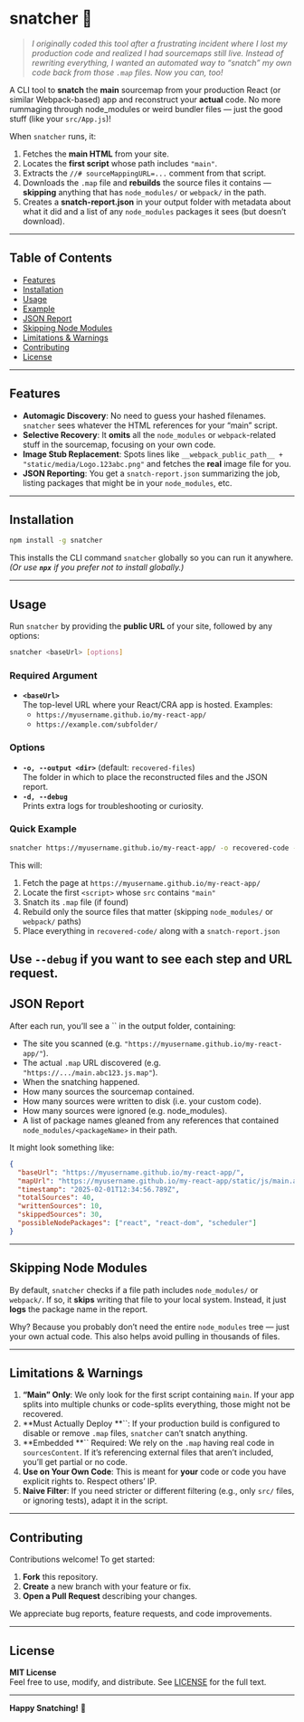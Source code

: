 # snatcher 🚀

> *I originally coded this tool after a frustrating incident where I lost my production code and realized I had sourcemaps still live. Instead of rewriting everything, I wanted an automated way to “snatch” my own code back from those `.map` files. Now you can, too!*

A CLI tool to **snatch** the **main** sourcemap from your production React (or similar Webpack-based) app and reconstruct your **actual** code. No more rummaging through node\_modules or weird bundler files — just the good stuff (like your `src/App.js`)!

When `snatcher` runs, it:

1. Fetches the **main HTML** from your site.
2. Locates the **first script** whose path includes `"main"`.
3. Extracts the `//# sourceMappingURL=...` comment from that script.
4. Downloads the `.map` file and **rebuilds** the source files it contains — **skipping** anything that has `node_modules/` or `webpack/` in the path.
5. Creates a **snatch-report.json** in your output folder with metadata about what it did and a list of any `node_modules` packages it sees (but doesn’t download).

---

## Table of Contents

- [Features](#features)
- [Installation](#installation)
- [Usage](#usage)
- [Example](#example)
- [JSON Report](#json-report)
- [Skipping Node Modules](#skipping-node-modules)
- [Limitations & Warnings](#limitations--warnings)
- [Contributing](#contributing)
- [License](#license)

---

## Features

- **Automagic Discovery**: No need to guess your hashed filenames. `snatcher` sees whatever the HTML references for your “main” script.
- **Selective Recovery**: It **omits** all the `node_modules` or `webpack`-related stuff in the sourcemap, focusing on your own code.
- **Image Stub Replacement**: Spots lines like `__webpack_public_path__ + "static/media/Logo.123abc.png"` and fetches the **real** image file for you.
- **JSON Reporting**: You get a `snatch-report.json` summarizing the job, listing packages that might be in your `node_modules`, etc.

---

## Installation

```bash
npm install -g snatcher
```

This installs the CLI command `snatcher` globally so you can run it anywhere.\
*(Or use **`npx`** if you prefer not to install globally.)*

---

## Usage

Run `snatcher` by providing the **public URL** of your site, followed by any options:

```bash
snatcher <baseUrl> [options]
```

### Required Argument
- **`<baseUrl>`**  
  The top-level URL where your React/CRA app is hosted. Examples:
    - `https://myusername.github.io/my-react-app/`
    - `https://example.com/subfolder/`

### Options
- **`-o, --output <dir>`** (default: `recovered-files`)  
  The folder in which to place the reconstructed files and the JSON report.
- **`-d, --debug`**  
  Prints extra logs for troubleshooting or curiosity.

### Quick Example
```bash
snatcher https://myusername.github.io/my-react-app/ -o recovered-code -d
```
This will:
1. Fetch the page at `https://myusername.github.io/my-react-app/`
2. Locate the first `<script>` whose `src` contains `"main"`
3. Snatch its `.map` file (if found)
4. Rebuild only the source files that matter (skipping `node_modules/` or `webpack/` paths)
5. Place everything in `recovered-code/` along with a `snatch-report.json`

Use `--debug` if you want to see each step and URL request.
---

## JSON Report

After each run, you’ll see a `` in the output folder, containing:

- The site you scanned (e.g. `"https://myusername.github.io/my-react-app/"`).
- The actual `.map` URL discovered (e.g. `"https://.../main.abc123.js.map"`).
- When the snatching happened.
- How many sources the sourcemap contained.
- How many sources were written to disk (i.e. your custom code).
- How many sources were ignored (e.g. node\_modules).
- A list of package names gleaned from any references that contained `node_modules/<packageName>` in their path.

It might look something like:

```json
{
  "baseUrl": "https://myusername.github.io/my-react-app/",
  "mapUrl": "https://myusername.github.io/my-react-app/static/js/main.abc123.js.map",
  "timestamp": "2025-02-01T12:34:56.789Z",
  "totalSources": 40,
  "writtenSources": 10,
  "skippedSources": 30,
  "possibleNodePackages": ["react", "react-dom", "scheduler"]
}
```

---

## Skipping Node Modules

By default, `snatcher` checks if a file path includes `node_modules/` or `webpack/`. If so, it **skips** writing that file to your local system. Instead, it just **logs** the package name in the report.

Why? Because you probably don’t need the entire `node_modules` tree — just your own actual code. This also helps avoid pulling in thousands of files.

---

## Limitations & Warnings

1. **“Main” Only**: We only look for the first script containing `main`. If your app splits into multiple chunks or code-splits everything, those might not be recovered.
2. **Must Actually Deploy **``: If your production build is configured to disable or remove `.map` files, `snatcher` can’t snatch anything.
3. **Embedded **`` Required: We rely on the `.map` having real code in `sourcesContent`. If it’s referencing external files that aren’t included, you’ll get partial or no code.
4. **Use on Your Own Code**: This is meant for **your** code or code you have explicit rights to. Respect others’ IP.
5. **Naive Filter**: If you need stricter or different filtering (e.g., only `src/` files, or ignoring tests), adapt it in the script.

---

## Contributing

Contributions welcome! To get started:

1. **Fork** this repository.
2. **Create** a new branch with your feature or fix.
3. **Open a Pull Request** describing your changes.

We appreciate bug reports, feature requests, and code improvements.

---

## License

**MIT License**\
Feel free to use, modify, and distribute. See [LICENSE](LICENSE) for the full text.

---

**Happy Snatching!** 🦅
